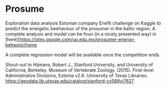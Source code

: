 # Prosume
Exploration data analysis Estonian company Enefit challenge on Kaggle to predict the energetic beehaviour of the prosumer in the baltic region.
A complete analysis and model can be foun (in a nicely presented way) in [here](https://sites.google.com/up.edu.mx/prosumer-energy-behavior/home

A complete regression model will be available once the competition ends.


Shout-out to Hijmans, Robert J., Stanford University, and University of California, Berkeley. Museum of Vertebrate Zoology. (2015). First-level Administrative Divisions, Estonia v2.8. University of Texas Libraries. https://geodata.lib.utexas.edu/catalog/stanford-cv588yj7627

